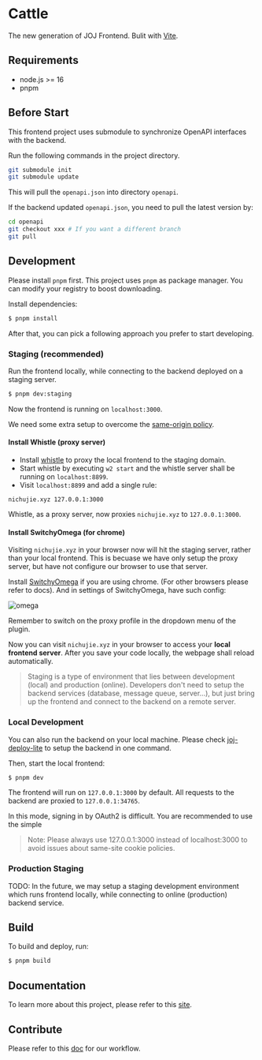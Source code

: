 # Cattle

The new generation of JOJ Frontend. Bulit with [Vite](https://vitejs.dev/).

## Requirements

- node.js >= 16
- pnpm

## Before Start

This frontend project uses submodule to synchronize OpenAPI interfaces with the backend.

Run the following commands in the project directory.

```bash
git submodule init
git submodule update
```

This will pull the `openapi.json` into directory `openapi`.

If the backend updated `openapi.json`, you need to pull the latest version by:

```bash
cd openapi
git checkout xxx # If you want a different branch
git pull
```

## Development

Please install `pnpm` first. This project uses `pnpm` as package manager. You can modify your registry to boost downloading.

Install dependencies:

```bash
$ pnpm install
```

After that, you can pick a following approach you prefer to start developing.

### Staging (recommended)

Run the frontend locally, while connecting to the backend deployed on a staging server.

```bash
$ pnpm dev:staging
```

Now the frontend is running on `localhost:3000`.

We need some extra setup to overcome the [same-origin policy](https://developer.mozilla.org/en-US/docs/Web/Security/Same-origin_policy).

#### Install Whistle (proxy server)

- Install [whistle](https://github.com/avwo/whistle)
  to proxy the local frontend to the staging domain.
- Start whistle by executing `w2 start` and the whistle server shall be running on `localhost:8899`.
- Visit `localhost:8899` and add a single rule:

```
nichujie.xyz 127.0.0.1:3000
```

Whistle, as a proxy server, now proxies `nichujie.xyz` to `127.0.0.1:3000`.

#### Install SwitchyOmega (for chrome)

Visiting `nichujie.xyz` in your browser now will hit the staging server, rather than your local frontend. This is becuase we have only setup the proxy server, but have not configure our browser to use that server.

Install [SwitchyOmega](https://chrome.google.com/webstore/detail/proxy-switchyomega/padekgcemlokbadohgkifijomclgjgif) if you are using chrome. (For other browsers please refer to docs). And in settings of SwitchyOmega, have such config:

![omega](https://wproxy.org/whistle/img/switchyomega.jpg)

Remember to switch on the proxy profile in the dropdown menu of the plugin.

Now you can visit `nichujie.xyz` in your browser to access your **local frontend server**. After you save your code locally, the webpage shall reload automatically.

> Staging is a type of environment that lies between development (local) and production (online). Developers don't need to setup the backend services (database, message queue, server...), but just bring up the frontend and connect to the backend on a remote server.

### Local Development

You can also run the backend on your local machine. Please check [joj-deploy-lite](https://github.com/joint-online-judge/joj-deploy-lite) to setup the backend in one command.

Then, start the local frontend:

```bash
$ pnpm dev
```

The frontend will run on `127.0.0.1:3000` by default. All requests to the backend are proxied to `127.0.0.1:34765`.

In this mode, signing in by OAuth2 is difficult. You are recommended to use the simple

> Note: Please always use 127.0.0.1:3000 instead of localhost:3000 to avoid issues about same-site cookie policies.

### Production Staging

TODO: In the future, we may setup a staging development environment which runs frontend locally, while connecting to
online (production) backend service.

## Build

To build and deploy, run:

```bash
$ pnpm build
```

## Documentation

To learn more about this project, please refer to this [site](https://joint-online-judge.github.io/cattle/learning/).

## Contribute

Please refer to this [doc](https://joint-online-judge.github.io/#github-workflow) for our workflow.
